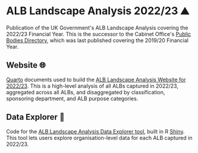 # ALB Landscape Analysis 2022/23 ⛰️
Publication of the UK Government's ALB Landscape Analysis covering the 2022/23 Financial Year. This is the successor to the Cabinet Office's [Public Bodies Directory](https://www.gov.uk/government/publications/public-bodies-2020), which was last published covering the 2019/20 Financial Year. 

## Website 🌐
[Quarto](https://quarto.org/) documents used to build the [ALB Landscape Analysis Website for 2022/23](https://co-public-bodies.github.io/ALB_Landscape_Analysis_2022_23/). This is a high-level analysis of all ALBs captured in 2022/23, aggregated across all ALBs, and disaggregated by classification, sponsoring department, and ALB purpose categories. 

## Data Explorer 🧭
Code for the [ALB Landscape Analysis Data Explorer tool](https://civil-service-analysis.shinyapps.io/ALB_Landscape_Analysis_Data_Explorer/), built in R [Shiny](https://shiny.posit.co/). This tool lets users explore organisation-level data for each ALB captured in 2022/23.
